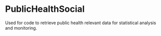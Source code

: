 # PublicHealthSocial
Used for code to retrieve public health relevant data for statistical analysis and monitoring.
